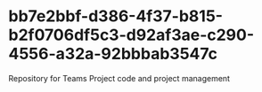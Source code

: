 # bb7e2bbf-d386-4f37-b815-b2f0706df5c3-d92af3ae-c290-4556-a32a-92bbbab3547c
Repository for Teams Project code and project management
